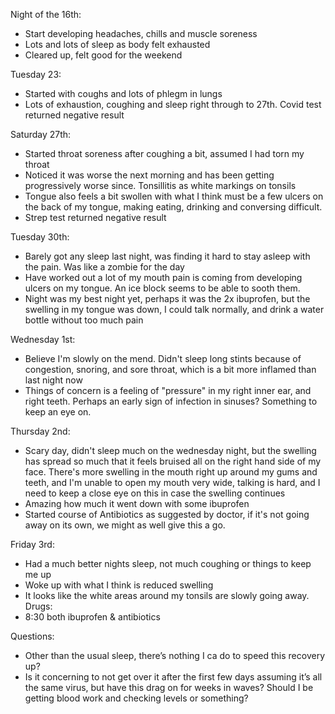 Night of the 16th:

* Start developing headaches, chills and muscle soreness
* Lots and lots of sleep as body felt exhausted
* Cleared up, felt good for the weekend

Tuesday 23:

* Started with coughs and lots of phlegm in lungs
* Lots of exhaustion, coughing and sleep right through to 27th.  Covid test returned negative result

Saturday 27th:

* Started throat soreness after coughing a bit, assumed I had torn my throat
* Noticed it was worse the next morning and has been getting progressively worse since.  Tonsillitis as white markings on tonsils
* Tongue also feels a bit swollen with what I think must be a few ulcers on the back of my tongue, making eating, drinking and conversing difficult.
* Strep test returned negative result

Tuesday 30th:
- Barely got any sleep last night, was finding it hard to stay asleep with the pain.  Was like a zombie for the day
- Have worked out a lot of my mouth pain is coming from developing ulcers on my tongue.  An ice block seems to be able to sooth them.
- Night was my best night yet, perhaps it was the 2x ibuprofen, but the swelling in my tongue was down, I could talk normally, and drink a water bottle without too much pain

Wednesday 1st:
- Believe I'm slowly on the mend.  Didn't sleep long stints because of congestion, snoring, and sore throat, which is a bit more inflamed than last night now
- Things of concern is a feeling of "pressure" in my right inner ear, and right teeth.  Perhaps an early sign of infection in sinuses?  Something to keep an eye on.

Thursday 2nd:
- Scary day, didn't sleep much on the wednesday night, but the swelling has spread so much that it feels bruised all on the right hand side of my face.  There's more swelling in the mouth right up around my gums and teeth, and I'm unable to open my mouth very wide, talking is hard, and I need to keep a close eye on this in case the swelling continues
- Amazing how much it went down with some ibuprofen
- Started course of Antibiotics as suggested by doctor, if it's not going away on its own, we might as well give this a go.

Friday 3rd:
- Had a much better nights sleep, not much coughing or things to keep me up
- Woke up with what I think is reduced swelling
- It looks like the white areas around my tonsils are slowly going away.
Drugs:
- 8:30 both ibuprofen & antibiotics

Questions:
* Other than the usual sleep, there’s nothing I ca do to speed this recovery up?
* Is it concerning to not get over it after the first few days assuming it’s all the same virus, but have this drag on for weeks in waves?  Should I be getting blood work and checking levels or something?

